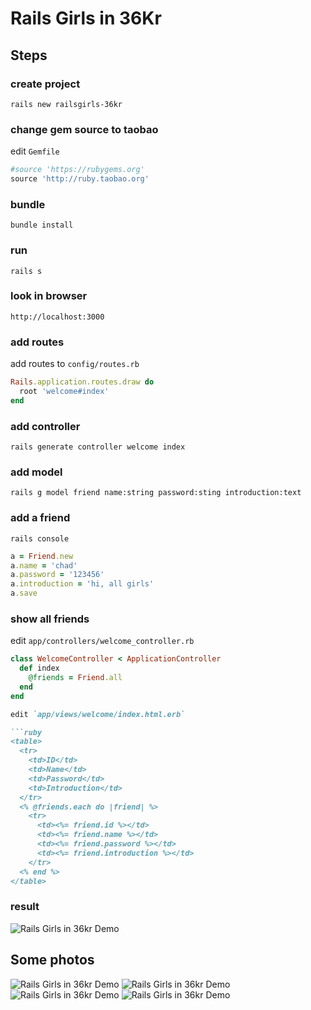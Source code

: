 # Rails Girls in 36Kr

## Steps

### create project

```shell
rails new railsgirls-36kr
```

### change gem source to taobao

edit `Gemfile`

```ruby
#source 'https://rubygems.org'
source 'http://ruby.taobao.org'
```

### bundle

```shell
bundle install
```

### run

```shell
rails s
```

### look in browser

```shell
http://localhost:3000
```

### add routes


add routes to `config/routes.rb`

```ruby
Rails.application.routes.draw do
  root 'welcome#index'
end

```

### add controller

```shell
rails generate controller welcome index
```

### add model

```shell
rails g model friend name:string password:sting introduction:text
```

### add a friend

```shell
rails console
```

```ruby
a = Friend.new
a.name = 'chad'
a.password = '123456'
a.introduction = 'hi, all girls'
a.save
```

### show all friends

edit `app/controllers/welcome_controller.rb`

```ruby
class WelcomeController < ApplicationController
  def index
    @friends = Friend.all
  end
end

edit `app/views/welcome/index.html.erb`

```ruby
<table>
  <tr>
    <td>ID</td>
    <td>Name</td>
    <td>Password</td>
    <td>Introduction</td>
  </tr>
  <% @friends.each do |friend| %>
    <tr>
      <td><%= friend.id %></td>
      <td><%= friend.name %></td>
      <td><%= friend.password %></td>
      <td><%= friend.introduction %></td>
    </tr>
  <% end %>
</table>
```

### result

![Rails Girls in 36kr Demo](http://a.36krcnd.com/nil_class/035aad7a-ee87-4082-b79e-081d18e31305/rails-girls-36kr.jpg)


## Some photos

![Rails Girls in 36kr Demo](http://a.36krcnd.com/nil_class/bbd005af-6e11-4dca-b5c7-c8d83d847775/demo1.jpg)
![Rails Girls in 36kr Demo](http://b.36krcnd.com/nil_class/be1b8569-1cd1-400f-9e8b-14dcf85b12db/demo2.jpg)
![Rails Girls in 36kr Demo](http://c.36krcnd.com/nil_class/3d28b433-94dc-4710-adac-30a99978f59a/demo3.jpg)
![Rails Girls in 36kr Demo](http://d.36krcnd.com/nil_class/428fe9fb-f476-40a8-b7ba-8fd570298967/demo4.jpg)

